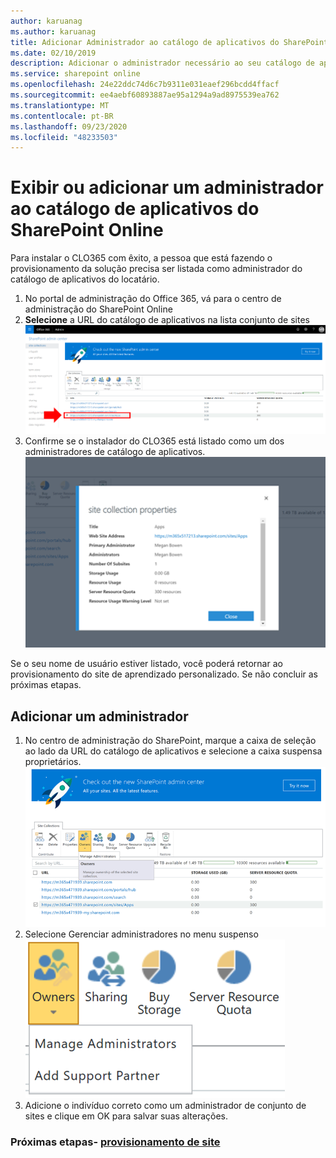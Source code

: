 ```yaml
---
author: karuanag
ms.author: karuanag
title: Adicionar Administrador ao catálogo de aplicativos do SharePoint Online
ms.date: 02/10/2019
description: Adicionar o administrador necessário ao seu catálogo de aplicativos
ms.service: sharepoint online
ms.openlocfilehash: 24e22ddc74d6c7b9311e031eaef296bcdd4ffacf
ms.sourcegitcommit: ee4aebf60893887ae95a1294a9ad8975539ea762
ms.translationtype: MT
ms.contentlocale: pt-BR
ms.lasthandoff: 09/23/2020
ms.locfileid: "48233503"
---
```

# <a name="view-or-add-an-administrator-to-your-sharepoint-online-app-catalog"></a>Exibir ou adicionar um administrador ao catálogo de aplicativos do SharePoint Online

Para instalar o CLO365 com êxito, a pessoa que está fazendo o provisionamento da solução precisa ser listada como administrador do catálogo de aplicativos do locatário.

1. No portal de administração do Office 365, vá para o centro de administração do SharePoint Online
1. **Selecione** a URL do catálogo de aplicativos na lista conjunto de sites ![appadmin_url.png](media/appadmin_url.png)
1. Confirme se o instalador do CLO365 está listado como um dos administradores de catálogo de aplicativos.
![appadmin_dialog.png](media/appadmin_dialog.png)

Se o seu nome de usuário estiver listado, você poderá retornar ao provisionamento do site de aprendizado personalizado.  Se não concluir as próximas etapas. 

## <a name="add-an-administrator"></a>Adicionar um administrador

1. No centro de administração do SharePoint, marque a caixa de seleção ao lado da URL do catálogo de aplicativos e selecione a caixa suspensa proprietários.
![appadmin_owner.png](media/appadmin_owner.png)
1. Selecione Gerenciar administradores no menu suspenso ![appadmin_owner.png](media/appadmin_manage.png)
1. Adicione o indivíduo correto como um administrador de conjunto de sites e clique em OK para salvar suas alterações.

### <a name="next-steps---site-provisioning"></a>Próximas etapas- [provisionamento de site](installsitepackage.md)
